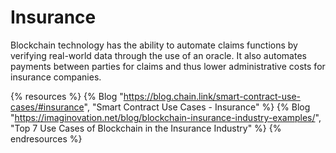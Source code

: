 # Insurance

Blockchain technology has the ability to automate claims functions by verifying real-world data through the use of an oracle. It also automates payments between parties for claims and thus lower administrative costs for insurance companies.

{% resources %}
  {% Blog "https://blog.chain.link/smart-contract-use-cases/#insurance", "Smart Contract Use Cases - Insurance" %}
  {% Blog "https://imaginovation.net/blog/blockchain-insurance-industry-examples/", "Top 7 Use Cases of Blockchain in the Insurance Industry" %}
{% endresources %}
